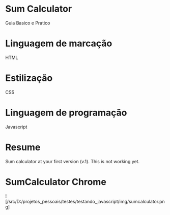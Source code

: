 # Sum Calculator
Guia Basico e Pratico


# Linguagem de marcação
HTML

# Estilização
CSS

# Linguagem de programação
Javascript


# Resume
Sum calculator at your first version (v.1).
This is not working yet.

# SumCalculator Chrome
![/src/D:/projetos_pessoais/testes/testando_javascript/img/sumcalculator.png]

